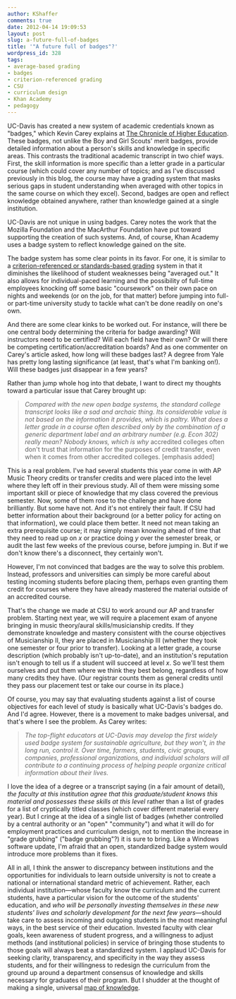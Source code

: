 ```yaml
---
author: KShaffer
comments: true
date: 2012-04-14 19:09:53
layout: post
slug: a-future-full-of-badges
title: '"A future full of badges"?'
wordpress_id: 328
tags:
- average-based grading
- badges
- criterion-referenced grading
- CSU
- curriculum design
- Khan Academy
- pedagogy
---
```


UC-Davis has created a new system of academic credentials known as "badges," which Kevin Carey explains at [The Chronicle of Higher Education](http://chronicle.com/article/A-Future-Full-of-Badges/131455/?sid=wc&utm_source=wc&utm_medium=en). These badges, not unlike the Boy and Girl Scouts' merit badges, provide detailed information about a person's skills and knowledge in specific areas. This contrasts the traditional academic transcript in two chief ways. First, the skill information is more specific than a letter grade in a particular course (which could cover any number of topics; and as I've discussed previously in this blog, the course may have a grading system that masks serious gaps in student understanding when averaged with other topics in the same course on which they excel). Second, badges are open and reflect knowledge obtained anywhere, rather than knowledge gained at a single institution.

UC-Davis are not unique in using badges. Carey notes the work that the Mozilla Foundation and the MacArthur Foundation have put toward supporting the creation of such systems. And, of course, Khan Academy uses a badge system to reflect knowledge gained on the site.

The badge system has some clear points in its favor. For one, it is similar to a [criterion-referenced or standards-based grading](http://kris.shaffermusic.com/wordpress/tag/criterion-referenced-grading/) system in that it diminishes the likelihood of student weaknesses being "averaged out." It also allows for individual-paced learning and the possibility of full-time employees knocking off some basic "coursework" on their own pace on nights and weekends (or on the job, for that matter) before jumping into full- or part-time university study to tackle what can't be done readily on one's own.

And there are some clear kinks to be worked out. For instance, will there be one central body determining the criteria for badge awarding? Will instructors need to be certified? Will each field have their own? Or will there be competing certification/accreditation boards? And as one commenter on Carey's article asked, how long will these badges last? A degree from Yale has pretty long lasting significance (at least, that's what I'm banking on!). Will these badges just disappear in a few years?

Rather than jump whole hog into that debate, I want to direct my thoughts toward a particular issue that Carey brought up:



> _Compared with the new open badge systems, the standard college transcript looks like a sad and archaic thing. Its considerable value is not based on the information it provides, which is paltry. What does a letter grade in a course often described only by the combination of a generic department label and an arbitrary number (e.g. Econ 302) really mean? Nobody knows, which is why_ accredited colleges often don't trust that information for the purposes of credit transfer, even when it comes from other accredited colleges. [emphasis added]



This is a real problem. I've had several students this year come in with AP Music Theory credits or transfer credits and were placed into the level where they left off in their previous study. All of them were missing some important skill or piece of knowledge that my class covered the previous semester. Now, some of them rose to the challenge and have done brilliantly. But some have not. And it's not entirely their fault. If CSU had better information about their background (or a better policy for acting on that information), we could place them better. It need not mean taking an extra prerequisite course; it may simply mean knowing ahead of time that they need to read up on _x_ or practice doing _y_ over the semester break, or audit the last few weeks of the previous course, before jumping in. But if we don't know there's a disconnect, they certainly won't.

However, I'm not convinced that badges are the way to solve this problem. Instead, professors and universities can simply be more careful about testing incoming students before placing them, perhaps even granting them credit for courses where they have already mastered the material outside of an accredited course. 

That's the change we made at CSU to work around our AP and transfer problem. Starting next year, we will require a placement exam of anyone bringing in music theory/aural skills/musicianship credits. If they demonstrate knowledge and mastery consistent with the course objectives of Musicianship II, they are placed in Musicianship III (whether they took one semester or four prior to transfer). Looking at a letter grade, a course description (which probably isn't up-to-date), and an institution's reputation isn't enough to tell us if a student will succeed at level _x_. So we'll test them ourselves and put them where we think they best belong, regardless of how many credits they have. (Our registrar counts them as general credits until they pass our placement test or take our course in its place.)

Of course, you may say that evaluating students against a list of course objectives for each level of study is basically what UC-Davis's badges do. And I'd agree. However, there is a movement to make badges universal, and that's where I see the problem. As Carey writes:



> _The top-flight educators at UC-Davis may develop the first widely used badge system for sustainable agriculture, but they won't, in the long run, control it. Over time, farmers, students, civic groups, companies, professional organizations, and individual scholars will all contribute to a continuing process of helping people organize critical information about their lives._



I love the idea of a degree or a transcript saying (in a fair amount of detail), _the faculty at this institution agree that this graduate/student knows this material and possesses these skills at this level_ rather than a list of grades for a list of cryptically titled classes (which cover different material every year). But I cringe at the idea of a single list of badges (whether controlled by a central authority or an "open" "community") and what it will do for employment practices and curriculum design, not to mention the increase in "grade grubbing" ("badge grubbing"?) it is sure to bring. Like a Windows software update, I'm afraid that an open, standardized badge system would introduce more problems than it fixes.

All in all, I think the answer to discrepancy between institutions and the opportunities for individuals to learn outside university is not to create a national or international standard metric of achievement. Rather, each individual institution—whose faculty know the curriculum and the current students, have a particular vision for the outcome of the students' education, and _who will be personally investing themselves in these new students' lives and scholarly development for the next few years_—should take care to assess incoming and outgoing students in the most meaningful ways, in the best service of their education. Invested faculty with clear goals, keen awareness of student progress, and a willingness to adjust methods (and institutional policies) in service of bringing those students to those goals will always beat a standardized system. I applaud UC-Davis for seeking clarity, transparency, and specificity in the way they assess students, and for their willingness to redesign the curriculum from the ground up around a department consensus of knowledge and skills necessary for graduates of their program. But I shudder at the thought of making a single, universal [map of knowledge](http://www.khanacademy.org/exercisedashboard).
